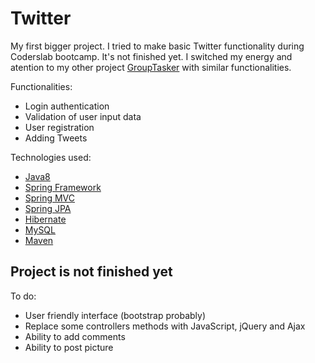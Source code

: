 # Twitter

My first bigger project. I tried to make basic Twitter functionality during Coderslab bootcamp. It's not finished yet. I switched my energy and atention to my other project [GroupTasker](https://github.com/nabuhodonozo/groupTasker) with similar functionalities.


Functionalities:
- Login authentication
- Validation of user input data
- User registration 
- Adding Tweets
        
Technologies used:
* [Java8]()
* [Spring Framework](https://spring.io/projects/spring-framework)
 * [Spring MVC]()
 * [Spring JPA]()
* [Hibernate]()
* [MySQL]()
* [Maven](https://maven.apache.org/)

## Project is not finished yet

To do:
* User friendly interface (bootstrap probably)
* Replace some controllers methods with JavaScript, jQuery and Ajax
* Ability to add comments
* Ability to post picture
